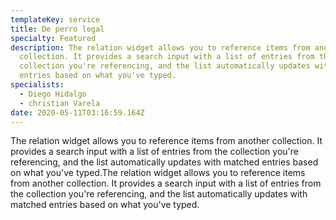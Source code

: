 ```yaml
---
templateKey: service
title: De perro legal
specialty: Featured
description: The relation widget allows you to reference items from another
  collection. It provides a search input with a list of entries from the
  collection you're referencing, and the list automatically updates with matched
  entries based on what you've typed.
specialists:
  - Diego Hidalgo
  - christian Varela
date: 2020-05-11T03:16:59.164Z
---
```

The relation widget allows you to reference items from another collection. It provides a search input with a list of entries from the collection you're referencing, and the list automatically updates with matched entries based on what you've typed.The relation widget allows you to reference items from another collection. It provides a search input with a list of entries from the collection you're referencing, and the list automatically updates with matched entries based on what you've typed.